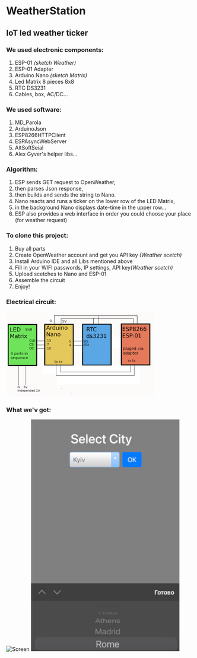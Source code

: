 # WeatherStation


## IoT led weather ticker 

### We used electronic components:
<ol>
  <li>ESP-01 <i>(sketch Weather)</i></li>
  <li>ESP-01 Adapter</i></li>
  <li>Arduino Nano <i>(sketch Matrix)</i></li>
  <li>Led Matrix 8 pieces 8x8</li>
  <li>RTC DS3231</li>
  <li>Cables, box, AC/DC...</li>
</ol>

### We used software:
<ol>
  <li>MD_Parola</li>
  <li>ArduinoJson</li>
  <li>ESP8266HTTPClient</li>
  <li>ESPAsyncWebServer</li>
  <li>AltSoftSeial</li>
  <li>Alex Gyver's helper libs...</li>
</ol>

### Algorithm:
<ol>
  <li>ESP sends GET request to OpenWeather,</li>
  <li>then parses Json response,</li>
  <li>then builds and sends the string to Nano. </li>
  <li>Nano reacts and runs a ticker on the lower row of the LED Matrix,</li>
  <li>in the background Nano displays date-time in the upper row...</li>
  <li>ESP also provides a web interface in order you could choose your place (for weather request)</li>
</ol>

### To clone this project:
<ol>
  <li>Buy all parts</li>
  <li>Create OpenWeather account and get you API key <i>(Weather scetch)</i></li>
  <li>Install Arduino IDE and all Libs mentioned above</li>
  <li>Fill in your WIFI passwords, IP settings, API key<i>(Weather scetch)</i></li>
  <li>Upload scetches to Nano and ESP-01</li>
  <li>Assemble the circuit</li>
  <li>Enjoy!</li>
</ol>


### Electrical circuit:
<p align="left">
  <img src="assets/my.png" width="400" title="Screen">
</p>

### What we'v got:
<p align="left">  
  <img src="assets/my1.gif" width="400" title="Screen">
  <img src="assets/pic3.jpg" width="400" title="Screen">
</p>

